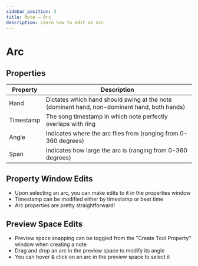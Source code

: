 ```yaml
---
sidebar_position: 3
title: Note — Arc
description: Learn how to edit an arc
---
```


# Arc

<!-- ## Arc Preview Time Window

The Arc Preview Time Window refers to the amount of time the arc stays in view within the preview space before it overlaps with the ring. The Arc Preview Time Window is exactly equivalent to the **Note Preview Time** dictated in the Setup tab. The longer the **Note Preview Time**, the slower the note.. and the shorter the **Note Preview Time**, the faster the note flies towards the ring.

The time window the player gets to swing at the arc is also dictated by **Note Preview Time**, so the shorter the **Note Preview Time** is, the harder it becomes for the player to score. -->

## Properties

| Property      | Description                                                                                     |
|---------------|-------------------------------------------------------------------------------------------------|
| Hand          | Dictates which hand should swing at the note (dominant hand, non-dominant hand, both hands)     |
| Timestamp     | The song timestamp in which note perfectly overlaps with ring                                   |
| Angle         | Indicates where the arc flies from (ranging from 0-360 degrees)                                 |
| Span          | Indicates how large the arc is (ranging from 0-360 degrees)                                     |


## Property Window Edits
- Upon selecting an arc, you can make edits to it in the properties window
- Timestamp can be modified either by timestamp or beat time
- Arc properties are pretty straightforward!

## Preview Space Edits
- Preview space snapping can be toggled from the "Create Tool Property" window when creating a note
- Drag and drop an arc in the preview space to modify its angle
- You can hover & click on an arc in the preview space to select it